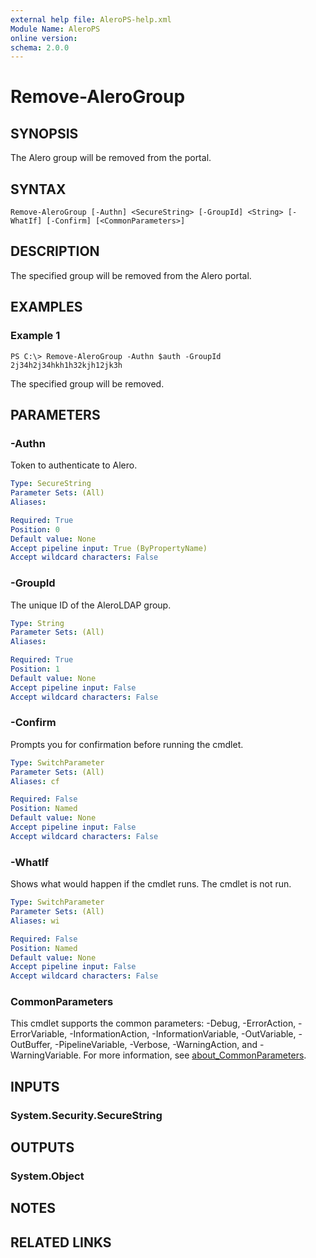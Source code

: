 ```yaml
---
external help file: AleroPS-help.xml
Module Name: AleroPS
online version:
schema: 2.0.0
---
```


# Remove-AleroGroup

## SYNOPSIS
The Alero group will be removed from the portal.

## SYNTAX

```
Remove-AleroGroup [-Authn] <SecureString> [-GroupId] <String> [-WhatIf] [-Confirm] [<CommonParameters>]
```

## DESCRIPTION
The specified group will be removed from the Alero portal.

## EXAMPLES

### Example 1
```
PS C:\> Remove-AleroGroup -Authn $auth -GroupId 2j34h2j34hkh1h32kjh12jk3h
```

The specified group will be removed.

## PARAMETERS

### -Authn
Token to authenticate to Alero.

```yaml
Type: SecureString
Parameter Sets: (All)
Aliases:

Required: True
Position: 0
Default value: None
Accept pipeline input: True (ByPropertyName)
Accept wildcard characters: False
```

### -GroupId
The unique ID of the AleroLDAP group.

```yaml
Type: String
Parameter Sets: (All)
Aliases:

Required: True
Position: 1
Default value: None
Accept pipeline input: False
Accept wildcard characters: False
```

### -Confirm
Prompts you for confirmation before running the cmdlet.

```yaml
Type: SwitchParameter
Parameter Sets: (All)
Aliases: cf

Required: False
Position: Named
Default value: None
Accept pipeline input: False
Accept wildcard characters: False
```

### -WhatIf
Shows what would happen if the cmdlet runs. The cmdlet is not run.

```yaml
Type: SwitchParameter
Parameter Sets: (All)
Aliases: wi

Required: False
Position: Named
Default value: None
Accept pipeline input: False
Accept wildcard characters: False
```

### CommonParameters
This cmdlet supports the common parameters: -Debug, -ErrorAction, -ErrorVariable, -InformationAction, -InformationVariable, -OutVariable, -OutBuffer, -PipelineVariable, -Verbose, -WarningAction, and -WarningVariable. For more information, see [about_CommonParameters](http://go.microsoft.com/fwlink/?LinkID=113216).

## INPUTS

### System.Security.SecureString
## OUTPUTS

### System.Object
## NOTES

## RELATED LINKS
